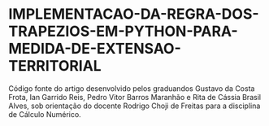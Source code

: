 # IMPLEMENTACAO-DA-REGRA-DOS-TRAPEZIOS-EM-PYTHON-PARA-MEDIDA-DE-EXTENSAO-TERRITORIAL

Código fonte do artigo desenvolvido pelos graduandos Gustavo da Costa Frota, Ian Garrido Reis, Pedro Vitor Barros Maranhão e Rita de Cássia Brasil Alves, sob orientação do docente Rodrigo Choji de Freitas para a disciplina de Cálculo Numérico.
